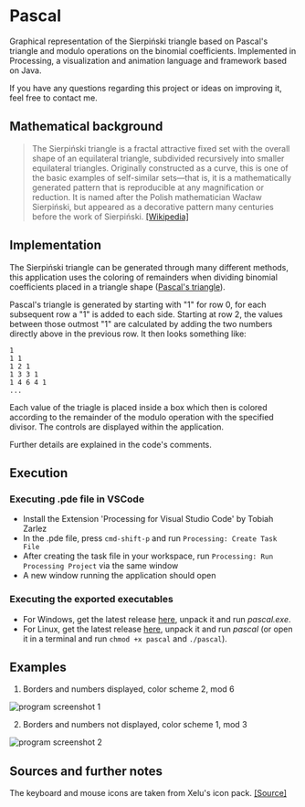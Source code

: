 # Pascal
Graphical representation of the Sierpiński triangle based on Pascal's triangle and modulo operations on the binomial coefficients.
Implemented in Processing, a visualization and animation language and framework based on Java.

If you have any questions regarding this project or ideas on improving it, feel free to contact me.

## Mathematical background
> The Sierpiński triangle is a fractal attractive fixed set with the overall shape of an equilateral triangle, subdivided recursively into smaller equilateral triangles. Originally constructed as a curve, this is one of the basic examples of self-similar sets—that is, it is a mathematically generated pattern that is reproducible at any magnification or reduction. It is named after the Polish mathematician Wacław Sierpiński, but appeared as a decorative pattern many centuries before the work of Sierpiński. [[Wikipedia]](https://en.wikipedia.org/wiki/Sierpi%C5%84ski_triangle)

## Implementation
The Sierpiński triangle can be generated through many different methods, this application uses the coloring of remainders when dividing binomial coefficients placed in a triangle shape ([Pascal's triangle](https://en.wikipedia.org/wiki/Pascal%27s_triangle)).

Pascal's triangle is generated by starting with "1" for row 0, for each subsequent row a "1" is added to each side. Starting at row 2, the values between those outmost "1" are calculated by adding the two numbers directly above in the previous row. It then looks something like:
```
1
1 1
1 2 1
1 3 3 1
1 4 6 4 1
...
```
Each value of the triagle is placed inside a box which then is colored according to the remainder of the modulo operation with the specified divisor. The controls are displayed within the application.

Further details are explained in the code's comments.

## Execution
### Executing .pde file in VSCode
- Install the Extension 'Processing for Visual Studio Code' by Tobiah Zarlez
- In the .pde file, press ```cmd-shift-p``` and run ```Processing: Create Task File```
- After creating the task file in your workspace, run ```Processing: Run Processing Project``` via the same window
- A new window running the application should open

### Executing the exported executables
- For Windows, get the latest release [here](https://github.com/ladnik/pascal/releases/latest/download/windows-amd64.zip), unpack it and run _pascal.exe_.
- For Linux, get the latest release [here](https://github.com/ladnik/pascal/releases/latest/download/linux-amd64.tar.gz), unpack it and run _pascal_ (or open it in a terminal and run `chmod +x pascal` and `./pascal`).


## Examples

1. Borders and numbers displayed, color scheme 2, mod 6

![program screenshot 1](https://raw.githubusercontent.com/ladnik/pascal/master/data/pascal_1.jpg "program screenshot")

2. Borders and numbers not displayed, color scheme 1, mod 3

![program screenshot 2](https://raw.githubusercontent.com/ladnik/pascal/master/data/pascal_2.jpg "program screenshot")

## Sources and further notes
The keyboard and mouse icons are taken from Xelu's icon pack. [[Source]](https://thoseawesomeguys.com/prompts/)
